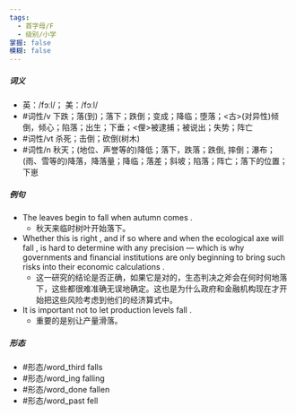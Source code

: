 ```yaml
---
tags:
  - 首字母/F
  - 级别/小学
掌握: false
模糊: false
---
```

##### 词义
- 英：/fɔːl/； 美：/fɔːl/
- #词性/v  下跌；落(到)；落下；跌倒；变成；降临；堕落；<古>(对异性)倾倒，倾心；陷落；出生；下垂；<俚>被逮捕；被说出；失势；阵亡
- #词性/vt  杀死；击倒；砍倒(树木)
- #词性/n  秋天；(地位、声誉等的)降低；落下，跌落；跌倒, 摔倒；瀑布；(雨、雪等的)降落，降落量；降临；落差；斜坡；陷落；阵亡；落下的位置；下崽
##### 例句
- The leaves begin to fall when autumn comes .
	- 秋天来临时树叶开始落下。
- Whether this is right , and if so where and when the ecological axe will fall , is hard to determine with any precision — which is why governments and financial institutions are only beginning to bring such risks into their economic calculations .
	- 这一研究的结论是否正确，如果它是对的，生态判决之斧会在何时何地落下，这些都很难准确无误地确定。这也是为什么政府和金融机构现在才开始把这些风险考虑到他们的经济算式中。
- It is important not to let production levels fall .
	- 重要的是别让产量滑落。
##### 形态
- #形态/word_third falls
- #形态/word_ing falling
- #形态/word_done fallen
- #形态/word_past fell
